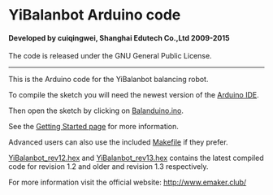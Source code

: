 # YiBalanbot Arduino code
#### Developed by cuiqingwei, Shanghai Edutech Co.,Ltd  2009-2015

The code is released under the GNU General Public License.
_________

This is the Arduino code for the YiBalanbot balancing robot.

To compile the sketch you will need the newest version of the [Arduino IDE](http://arduino.cc/en/Main/Software).

Then open the sketch by clicking on [Balanduino.ino](Balanduino.ino).

See the [Getting Started page](http://balanduino.com/get-started) for more information.

Advanced users can also use the included [Makefile](Makefile) if they prefer.

[YiBalanbot_rev12.hex](Balanduino_rev12.hex) and [YiBalanbot_rev13.hex](YiBalandbot_rev13.hex) contains the latest compiled code for revision 1.2 and older and revision 1.3 respectively.

For more information visit the official website: <http://www.emaker.club/>